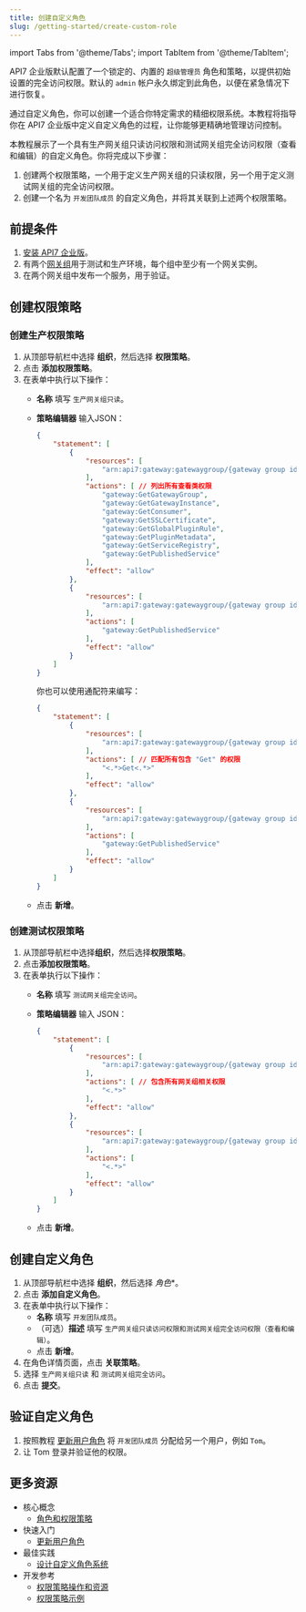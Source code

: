 ```yaml
---
title: 创建自定义角色
slug: /getting-started/create-custom-role
---
```


import Tabs from '@theme/Tabs';
import TabItem from '@theme/TabItem';

API7 企业版默认配置了一个锁定的、内置的 `超级管理员` 角色和策略，以提供初始设置的完全访问权限。默认的 `admin` 帐户永久绑定到此角色，以便在紧急情况下进行恢复。

通过自定义角色，你可以创建一个适合你特定需求的精细权限系统。本教程将指导你在 API7 企业版中定义自定义角色的过程，让你能够更精确地管理访问控制。

本教程展示了一个具有生产网关组只读访问权限和测试网关组完全访问权限（查看和编辑）的自定义角色。你将完成以下步骤：

1. 创建两个权限策略，一个用于定义生产网关组的只读权限，另一个用于定义测试网关组的完全访问权限。
2. 创建一个名为 `开发团队成员` 的自定义角色，并将其关联到上述两个权限策略。

## 前提条件

1. [安装 API7 企业版](./install-api7-ee.md)。
2. 有两个[网关组](./add-gateway-group.md)用于测试和生产环境，每个组中至少有一个网关实例。
3. 在两个网关组中发布一个服务，用于验证。

## 创建权限策略

### 创建生产权限策略

1. 从顶部导航栏中选择 **组织**，然后选择 **权限策略**。
2. 点击 **添加权限策略**。
3. 在表单中执行以下操作：
    * **名称** 填写 `生产网关组只读`。
    * **策略编辑器** 输入JSON：

        ```json
        {
            "statement": [
                {
                    "resources": [
                        "arn:api7:gateway:gatewaygroup/{gateway group id}" // 使用网关组 id 来匹配资源
                    ],
                    "actions": [ // 列出所有查看类权限
                        "gateway:GetGatewayGroup",
                        "gateway:GetGatewayInstance",
                        "gateway:GetConsumer",
                        "gateway:GetSSLCertificate",
                        "gateway:GetGlobalPluginRule",
                        "gateway:GetPluginMetadata",
                        "gateway:GetServiceRegistry",
                        "gateway:GetPublishedService"
                    ],
                    "effect": "allow" 
                },
                {
                    "resources": [
                        "arn:api7:gateway:gatewaygroup/{gateway group id}/publishedservice/<.*>"  // 查看指定网关组上所有已发布服务
                    ],
                    "actions": [
                        "gateway:GetPublishedService"
                    ],
                    "effect": "allow"
                }
            ]
        }
        ```

        你也可以使用通配符来编写：

        ```json
        {
            "statement": [
                {
                    "resources": [
                        "arn:api7:gateway:gatewaygroup/{gateway group id}" // 使用网关组 id 来匹配资源
                    ],
                    "actions": [ // 匹配所有包含 "Get" 的权限
                        "<.*>Get<.*>"
                    ],
                    "effect": "allow" 
                },
                {
                    "resources": [
                        "arn:api7:gateway:gatewaygroup/{gateway group id}/publishedservice/<.*>"  // 查看指定网关组上所有已发布服务
                    ],
                    "actions": [
                        "gateway:GetPublishedService"
                    ],
                    "effect": "allow"
                }
            ]
        }
        ```

    * 点击 **新增**。

### 创建测试权限策略

1. 从顶部导航栏中选择**组织**，然后选择**权限策略**。
2. 点击**添加权限策略**。
3. 在表单执行以下操作：
    * **名称** 填写 `测试网关组完全访问`。
    * **策略编辑器** 输入 JSON：

        ```json
        {
            "statement": [
                {
                    "resources": [
                        "arn:api7:gateway:gatewaygroup/{gateway group id}}" // 使用网关组 id 来匹配资源
                    ],
                    "actions": [ // 包含所有网关组相关权限
                        "<.*>"
                    ],
                    "effect": "allow" 
                },
                {
                    "resources": [
                        "arn:api7:gateway:gatewaygroup/{gateway group id}/publishedservice/<.*>"  // 对指定网关组上所有已发布服务的完全访问权限
                    ],
                    "actions": [
                        "<.*>"
                    ],
                    "effect": "allow"
                }           
            ]
        }
        ```

    * 点击 **新增**。

## 创建自定义角色

1. 从顶部导航栏中选择 **组织**，然后选择 *角色**。
2. 点击 **添加自定义角色**。
3. 在表单中执行以下操作：
    - **名称** 填写 `开发团队成员`。
    - （可选）**描述** 填写 `生产网关组只读访问权限和测试网关组完全访问权限（查看和编辑）`。
    - 点击 **新增**。
4. 在角色详情页面，点击 **关联策略**。
5. 选择 `生产网关组只读` 和 `测试网关组完全访问`。
6. 点击 **提交**。

## 验证自定义角色

1. 按照教程 [更新用户角色](rbac.md) 将 `开发团队成员` 分配给另一个用户，例如 `Tom`。
2. 让 Tom 登录并验证他的权限。

## 更多资源

- 核心概念
  - [角色和权限策略](../key-concepts/roles-and-permission-policies.md)
- 快速入门
  - [更新用户角色](../getting-started/rbac.md)
- 最佳实践
  - [设计自定义角色系统](../best-practices/design-custom-role-system.md)
- 开发参考
  - [权限策略操作和资源](../reference/permission-policy-action-and-resource.md)
  - [权限策略示例](../reference/permission-policy-example.md)
